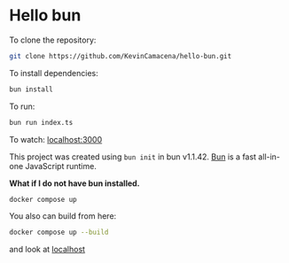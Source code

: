 # Hello bun

To clone the repository:

```sh
git clone https://github.com/KevinCamacena/hello-bun.git
```

To install dependencies:

```sh
bun install
```

To run:

```sh
bun run index.ts
```

To watch: [localhost:3000](http://localhost:3000)


This project was created using `bun init` in bun v1.1.42.
[Bun](https://bun.sh) is a fast all-in-one JavaScript runtime.

**What if I do not have bun installed.**

```sh
docker compose up
```

You also can build from here:

```sh
docker compose up --build
```

and look at [localhost](http://localhost)
